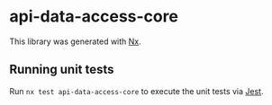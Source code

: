 # api-data-access-core

This library was generated with [Nx](https://nx.dev).

## Running unit tests

Run `nx test api-data-access-core` to execute the unit tests via [Jest](https://jestjs.io).
